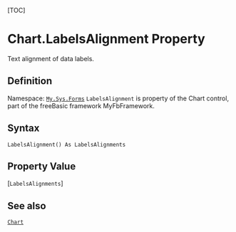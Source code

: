 [TOC]
# Chart.LabelsAlignment Property
Text alignment of data labels.
## Definition
Namespace: [`My.Sys.Forms`](My.Sys.Forms.md)
`LabelsAlignment` is property of the Chart control, part of the freeBasic framework MyFbFramework.
## Syntax
```freeBasic
LabelsAlignment() As LabelsAlignments
```
## Property Value
[`LabelsAlignments`]
## See also
[`Chart`](Chart.md)
